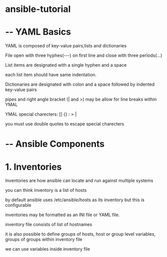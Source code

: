 # ansible-tutorial


# -- YAML Basics

YAML is composed of key-value pairs,lists and dictionaries

File open with three hyphes(---) on first line and close with three periods(...)

List items are designated with a single hyphen and a space

each list item should have same indentation.

Dictionaries are designated with colon and a space followed by indented key-value pairs

pipes and right angle bracket (| and >) may be allow for line breaks within YMAL


YMAL special charecters: [] {} : > |

you must use double quotes to escape special charecters


# -- Ansible Components

# 1. Inventories

Inventories are how ansible can locate and run against multiple systems

you can think inventory is a list of hosts

by default ansible uses /etc/ansible/hosts as its inventory but this is configurable

inventories may be formatted  as an INI file or YAML file.

inventory file consists of list of hostnames

it is also possible to define groups of hosts, host or group level variables, groups of groups within inventory file

we can use variables inside inventory file

 
